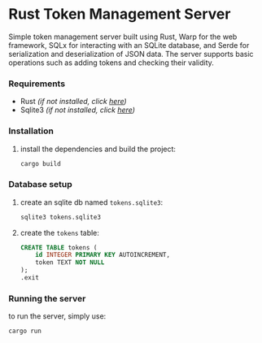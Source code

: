 # Rust Token Management Server

Simple token management server built using Rust, Warp for the web framework, SQLx for interacting with an SQLite database, and Serde for serialization and deserialization of JSON data. The server supports basic operations such as adding tokens and checking their validity.

### Requirements
- Rust *(if not installed, click [here](https://www.rust-lang.org/learn/get-started))*
- Sqlite3 *(if not installed, click [here](https://www.sqlite.org/download.html))*

### Installation

1. install the dependencies and build the project:
    ```sh
    cargo build
	```

### Database setup

1. create an sqlite db named `tokens.sqlite3`:
    ```bash
    sqlite3 tokens.sqlite3
    ```

2. create the `tokens` table:
    ```sql
    CREATE TABLE tokens (
        id INTEGER PRIMARY KEY AUTOINCREMENT,
        token TEXT NOT NULL
    );
    .exit
    ```


### Running the server

to run the server, simply use:
```sh
cargo run
```
